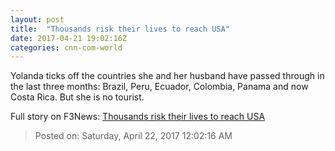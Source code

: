 ```yaml
---
layout: post
title:  "Thousands risk their lives to reach USA"
date: 2017-04-21 19:02:16Z
categories: cnn-com-world
---
```


Yolanda ticks off the countries she and her husband have passed through in the last three months: Brazil, Peru, Ecuador, Colombia, Panama and now Costa Rica. But she is no tourist.


Full story on F3News: [Thousands risk their lives to reach USA](http://www.f3nws.com/n/HrxZNE)

> Posted on: Saturday, April 22, 2017 12:02:16 AM
